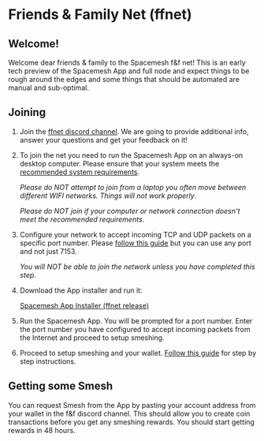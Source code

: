 # Friends & Family Net (ffnet)

## Welcome!
Welcome dear friends & family to the Spacemesh f&f net!
This is an early tech preview of the Spacemesh App and full node and expect things to be rough around the edges and some things that should be automated are manual and sub-optimal.

## Joining

1. Join the [ffnet discord channel](https://discord.gg/KyyQKst). We are going to provide additional info, answer your questions and get your feedback on it!

2. To join the net you need to run the Spacemesh App on an always-on desktop computer. Please ensure that your system meets the [recommended system requirements](requirements.md).

    *Please do NOT attempt to join from a laptop you often move between different WIFI networks. Things will not work properly*.

    *Please do NOT join if your computer or network connection doesn't meet the recommended requirements*.


3. Configure your network to accept incoming TCP and UDP packets on a specific port number. Please [follow this guide](http://localhost:3000/#/netconfig) but you can use any port and not just 7153.

    *You will NOT be able to join the network unless you have completed this step.*

4. Download the App installer and run it:

    [Spacemesh App Installer (ffnet release)](#)

5. Run the Spacemesh App. You will be prompted for a port number. Enter the port number you have configured to accept incoming packets from the Internet and proceed to setup smeshing.

6. Proceed to setup smeshing and your wallet. [Follow this guide](/guide/setup) for step by step instructions.

## Getting some Smesh
You can request Smesh from the App by pasting your account address from your wallet in the f&f discord channel. This should allow you to create coin transactions before you get any smeshing rewards. You should start getting rewards in 48 hours.
